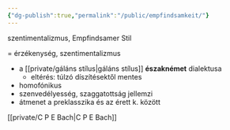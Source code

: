 ```yaml
---
{"dg-publish":true,"permalink":"/public/empfindsamkeit/"}
---
```


szentimentalizmus, Empfindsamer Stil

= érzékenység, szentimentalizmus
- a [[private/gáláns stílus\|gáláns stílus]] **északnémet** dialektusa
	- eltérés: túlzó díszítésektől mentes
- homofónikus
- szenvedélyesség, szaggatottság jellemzi
- átmenet a preklasszika és az érett k. között

[[private/C P E Bach\|C P E Bach]]